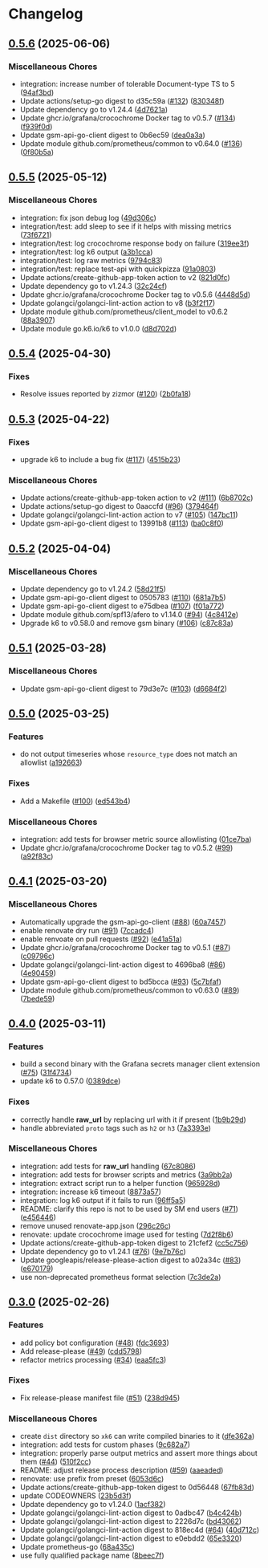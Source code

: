 # Changelog

## [0.5.6](https://github.com/grafana/xk6-sm/compare/v0.5.5...v0.5.6) (2025-06-06)


### Miscellaneous Chores

* integration: increase number of tolerable Document-type TS to 5 ([94af3bd](https://github.com/grafana/xk6-sm/commit/94af3bd88f2dc0af906063c8417afb97ced23dff))
* Update actions/setup-go digest to d35c59a ([#132](https://github.com/grafana/xk6-sm/issues/132)) ([830348f](https://github.com/grafana/xk6-sm/commit/830348fb12700649f1ba234519f79e640cf00471))
* Update dependency go to v1.24.4 ([4d7621a](https://github.com/grafana/xk6-sm/commit/4d7621a1233386414aa80bf17cefb893c80e290f))
* Update ghcr.io/grafana/crocochrome Docker tag to v0.5.7 ([#134](https://github.com/grafana/xk6-sm/issues/134)) ([f939f0d](https://github.com/grafana/xk6-sm/commit/f939f0d2493948b5a6ca1c41d9544673e4013cc7))
* Update gsm-api-go-client digest to 0b6ec59 ([dea0a3a](https://github.com/grafana/xk6-sm/commit/dea0a3ab44785e5662797e84bcb7dab0414a724e))
* Update module github.com/prometheus/common to v0.64.0 ([#136](https://github.com/grafana/xk6-sm/issues/136)) ([0f80b5a](https://github.com/grafana/xk6-sm/commit/0f80b5a265079b1417dc4f635edb58243fc5c910))

## [0.5.5](https://github.com/grafana/xk6-sm/compare/v0.5.4...v0.5.5) (2025-05-12)


### Miscellaneous Chores

* integration: fix json debug log ([49d306c](https://github.com/grafana/xk6-sm/commit/49d306c7049bd05fbb64e18e0dc982c729c3b97e))
* integration/test: add sleep to see if it helps with missing metrics ([73f6721](https://github.com/grafana/xk6-sm/commit/73f6721b82859f8a108b87981a4bae7b9ad4940f))
* integration/test: log crocochrome response body on failure ([319ee3f](https://github.com/grafana/xk6-sm/commit/319ee3fd5c997149413f524be9c16532516335e1))
* integration/test: log k6 output ([a3b1cca](https://github.com/grafana/xk6-sm/commit/a3b1cca2bee86415df27c732530b787184d07ccb))
* integration/test: log raw metrics ([9794c83](https://github.com/grafana/xk6-sm/commit/9794c830668e5516a368a312f7e8c80c10abd803))
* integration/test: replace test-api with quickpizza ([91a0803](https://github.com/grafana/xk6-sm/commit/91a08033ebee851f3d329adbf734abe6bd34a225))
* Update actions/create-github-app-token action to v2 ([821d0fc](https://github.com/grafana/xk6-sm/commit/821d0fce6410d11a018d247eac04631edfa1982c))
* Update dependency go to v1.24.3 ([32c24cf](https://github.com/grafana/xk6-sm/commit/32c24cfbaa75ba7aec4f947f4d9c13c52c4cd8a8))
* Update ghcr.io/grafana/crocochrome Docker tag to v0.5.6 ([4448d5d](https://github.com/grafana/xk6-sm/commit/4448d5d96423f36fd83ab523db8a5b33e882d283))
* Update golangci/golangci-lint-action action to v8 ([b3f2f17](https://github.com/grafana/xk6-sm/commit/b3f2f17e3c84f84af3944fb5e5696ea07d1950d1))
* Update module github.com/prometheus/client_model to v0.6.2 ([88a3907](https://github.com/grafana/xk6-sm/commit/88a39071e3df963b43f28506525bc613b10e8d36))
* Update module go.k6.io/k6 to v1.0.0 ([d8d702d](https://github.com/grafana/xk6-sm/commit/d8d702d82baa530fad0b405ecc3f11ec415a64c6))

## [0.5.4](https://github.com/grafana/xk6-sm/compare/v0.5.3...v0.5.4) (2025-04-30)


### Fixes

* Resolve issues reported by zizmor ([#120](https://github.com/grafana/xk6-sm/issues/120)) ([2b0fa18](https://github.com/grafana/xk6-sm/commit/2b0fa18e5bd85fb4bf9608bf661d34d53a17e768))

## [0.5.3](https://github.com/grafana/xk6-sm/compare/v0.5.2...v0.5.3) (2025-04-22)


### Fixes

* upgrade k6 to include a bug fix ([#117](https://github.com/grafana/xk6-sm/issues/117)) ([4515b23](https://github.com/grafana/xk6-sm/commit/4515b2347b52e26cc14d2a0a60d5666648242d04))


### Miscellaneous Chores

* Update actions/create-github-app-token action to v2 ([#111](https://github.com/grafana/xk6-sm/issues/111)) ([6b8702c](https://github.com/grafana/xk6-sm/commit/6b8702c4c0ba72d2be2ce43efdeddabee03f32c9))
* Update actions/setup-go digest to 0aaccfd ([#96](https://github.com/grafana/xk6-sm/issues/96)) ([379464f](https://github.com/grafana/xk6-sm/commit/379464fea663ce0b8b62f2a2b27365ca1ffe49ce))
* Update golangci/golangci-lint-action action to v7 ([#105](https://github.com/grafana/xk6-sm/issues/105)) ([147bc11](https://github.com/grafana/xk6-sm/commit/147bc1149e262f5b66f34f71ec7c2a32383f6f24))
* Update gsm-api-go-client digest to 13991b8 ([#113](https://github.com/grafana/xk6-sm/issues/113)) ([ba0c8f0](https://github.com/grafana/xk6-sm/commit/ba0c8f061a90de37f5d7d0a72ffaa58c8fc5407c))

## [0.5.2](https://github.com/grafana/xk6-sm/compare/v0.5.1...v0.5.2) (2025-04-04)


### Miscellaneous Chores

* Update dependency go to v1.24.2 ([58d21f5](https://github.com/grafana/xk6-sm/commit/58d21f52f75f0c633b68d858bdde0e246263e08e))
* Update gsm-api-go-client digest to 0505783 ([#110](https://github.com/grafana/xk6-sm/issues/110)) ([681a7b5](https://github.com/grafana/xk6-sm/commit/681a7b5992db51fe3aad2917067c0b42a548691f))
* Update gsm-api-go-client digest to e75dbea ([#107](https://github.com/grafana/xk6-sm/issues/107)) ([f01a772](https://github.com/grafana/xk6-sm/commit/f01a772ec798564c56b4753726e699a7d0db3735))
* Update module github.com/spf13/afero to v1.14.0 ([#94](https://github.com/grafana/xk6-sm/issues/94)) ([4c8412e](https://github.com/grafana/xk6-sm/commit/4c8412e4503493e93d7db718a811141b5c4856e7))
* Upgrade k6 to v0.58.0 and remove gsm binary ([#106](https://github.com/grafana/xk6-sm/issues/106)) ([c87c83a](https://github.com/grafana/xk6-sm/commit/c87c83ab559d31f04bd368b804c81df41fec4eaa))

## [0.5.1](https://github.com/grafana/xk6-sm/compare/v0.5.0...v0.5.1) (2025-03-28)


### Miscellaneous Chores

* Update gsm-api-go-client digest to 79d3e7c ([#103](https://github.com/grafana/xk6-sm/issues/103)) ([d6684f2](https://github.com/grafana/xk6-sm/commit/d6684f212e0306f5fa1eca61ef6299787c593da8))

## [0.5.0](https://github.com/grafana/xk6-sm/compare/v0.4.1...v0.5.0) (2025-03-25)


### Features

* do not output timeseries whose `resource_type` does not match an allowlist ([a192663](https://github.com/grafana/xk6-sm/commit/a1926630296d975a98b3492949f073528f01be11))


### Fixes

* Add a Makefile ([#100](https://github.com/grafana/xk6-sm/issues/100)) ([ed543b4](https://github.com/grafana/xk6-sm/commit/ed543b41ab010b8b0693b5f2d1f2a818ddea3d32))


### Miscellaneous Chores

* integration: add tests for browser metric source allowlisting ([01ce7ba](https://github.com/grafana/xk6-sm/commit/01ce7ba96b2638631108206f95b110d5369ee17a))
* Update ghcr.io/grafana/crocochrome Docker tag to v0.5.2 ([#99](https://github.com/grafana/xk6-sm/issues/99)) ([a92f83c](https://github.com/grafana/xk6-sm/commit/a92f83c4179ab4b6d3c118b6852f80d9554a5e2e))

## [0.4.1](https://github.com/grafana/xk6-sm/compare/v0.4.0...v0.4.1) (2025-03-20)


### Miscellaneous Chores

* Automatically upgrade the gsm-api-go-client ([#88](https://github.com/grafana/xk6-sm/issues/88)) ([60a7457](https://github.com/grafana/xk6-sm/commit/60a74573284c8f29baf9fbdb5f39c1f165557f4d))
* enable renovate dry run ([#91](https://github.com/grafana/xk6-sm/issues/91)) ([7ccadc4](https://github.com/grafana/xk6-sm/commit/7ccadc440c351ad719845bbf1cae45cf5a8ed5e0))
* enable renvoate on pull requests ([#92](https://github.com/grafana/xk6-sm/issues/92)) ([e41a51a](https://github.com/grafana/xk6-sm/commit/e41a51a4d1ad62ec6e5bbf1479dd0b67a9b338dc))
* Update ghcr.io/grafana/crocochrome Docker tag to v0.5.1 ([#87](https://github.com/grafana/xk6-sm/issues/87)) ([c09796c](https://github.com/grafana/xk6-sm/commit/c09796ce182370913bcf8f960c0a51942e4f0241))
* Update golangci/golangci-lint-action digest to 4696ba8 ([#86](https://github.com/grafana/xk6-sm/issues/86)) ([4e90459](https://github.com/grafana/xk6-sm/commit/4e904599466f26060aa47e29efd8b75def54ac1d))
* Update gsm-api-go-client digest to bd5bcca ([#93](https://github.com/grafana/xk6-sm/issues/93)) ([5c7bfaf](https://github.com/grafana/xk6-sm/commit/5c7bfaf4fd38c439dcbe7416e715364eaf89731f))
* Update module github.com/prometheus/common to v0.63.0 ([#89](https://github.com/grafana/xk6-sm/issues/89)) ([7bede59](https://github.com/grafana/xk6-sm/commit/7bede59c720eac9deae883a2f342addb8cf34f33))

## [0.4.0](https://github.com/grafana/xk6-sm/compare/v0.3.0...v0.4.0) (2025-03-11)


### Features

* build a second binary with the Grafana secrets manager client extension ([#75](https://github.com/grafana/xk6-sm/issues/75)) ([31f4734](https://github.com/grafana/xk6-sm/commit/31f4734d1f4b435eed29b811ccc80d66e0a814c5))
* update k6 to 0.57.0 ([0389dce](https://github.com/grafana/xk6-sm/commit/0389dcea4ca707f7b3df46ec193b9e65e9dc7a13))


### Fixes

* correctly handle __raw_url__ by replacing url with it if present ([1b9b29d](https://github.com/grafana/xk6-sm/commit/1b9b29d868c5dcda37a25a58aa655c54dcf77122))
* handle abbreviated `proto` tags such as `h2` or `h3` ([7a3393e](https://github.com/grafana/xk6-sm/commit/7a3393e00e1e42813a6bc8237e43b4c639fdcba4))


### Miscellaneous Chores

* integration: add tests for __raw_url__ handling ([67c8086](https://github.com/grafana/xk6-sm/commit/67c80866e38f82902731e8028ff8f93551790e43))
* integration: add tests for browser scripts and metrics ([3a9bb2a](https://github.com/grafana/xk6-sm/commit/3a9bb2a4b64b228c6b64df77c03f864ca0f87dd2))
* integration: extract script run to a helper function ([965928d](https://github.com/grafana/xk6-sm/commit/965928d23c60ac5d3a8a4229b79d85887a21e706))
* integration: increase k6 timeout ([8873a57](https://github.com/grafana/xk6-sm/commit/8873a5743a77c40fdf7ca1972e3cac3fab092be2))
* integration: log k6 output if it fails to run ([96ff5a5](https://github.com/grafana/xk6-sm/commit/96ff5a59de30d5dbb8d62a01ca6882c3a3aee2aa))
* README: clarify this repo is not to be used by SM end users ([#71](https://github.com/grafana/xk6-sm/issues/71)) ([e456446](https://github.com/grafana/xk6-sm/commit/e4564463db1cdb70fe36b55a2600ed19c59d361b))
* remove unused renovate-app.json ([296c26c](https://github.com/grafana/xk6-sm/commit/296c26c7800b6d739379e433b21cfd3e8f778fd5))
* renovate: update crocochrome image used for testing ([7d2f8b6](https://github.com/grafana/xk6-sm/commit/7d2f8b6b25984b97868c9cc1e185edd80590fb23))
* Update actions/create-github-app-token digest to 21cfef2 ([cc5c756](https://github.com/grafana/xk6-sm/commit/cc5c756172b7b59cfa5b505af989a0ba0ff295e7))
* Update dependency go to v1.24.1 ([#76](https://github.com/grafana/xk6-sm/issues/76)) ([9e7b76c](https://github.com/grafana/xk6-sm/commit/9e7b76c8a418fb6f0b35e2ba55e89530ee504d7f))
* Update googleapis/release-please-action digest to a02a34c ([#83](https://github.com/grafana/xk6-sm/issues/83)) ([e670179](https://github.com/grafana/xk6-sm/commit/e670179f031e908b1d0d61a29d2c8bcb1a4b2fe2))
* use non-deprecated prometheus format selection ([7c3de2a](https://github.com/grafana/xk6-sm/commit/7c3de2aa9f32538715daab1b8559287415eb67ab))

## [0.3.0](https://github.com/grafana/xk6-sm/compare/v0.2.0...v0.3.0) (2025-02-26)


### Features

* add policy bot configuration ([#48](https://github.com/grafana/xk6-sm/issues/48)) ([fdc3693](https://github.com/grafana/xk6-sm/commit/fdc36935c77af5cd58fd8e32c32d4d116592ac2c))
* Add release-please ([#49](https://github.com/grafana/xk6-sm/issues/49)) ([cdd5798](https://github.com/grafana/xk6-sm/commit/cdd579897680e3e57b39674548a882e0c1f2048b))
* refactor metrics processing ([#34](https://github.com/grafana/xk6-sm/issues/34)) ([eaa5fc3](https://github.com/grafana/xk6-sm/commit/eaa5fc347afdf4425a805da11eb5fd419cff318c))


### Fixes

* Fix release-please manifest file ([#51](https://github.com/grafana/xk6-sm/issues/51)) ([238d945](https://github.com/grafana/xk6-sm/commit/238d945909aae394c6e45eeaa11311d87c61ef14))


### Miscellaneous Chores

* create `dist` directory so `xk6` can write compiled binaries to it ([dfe362a](https://github.com/grafana/xk6-sm/commit/dfe362ac7e841b4e3188af4e8fe973afffaea2a6))
* integration: add tests for custom phases ([9c682a7](https://github.com/grafana/xk6-sm/commit/9c682a7dc80c7e226d8d5f7752fc3d0bd78c9ed5))
* integration: properly parse output metrics and assert more things about them ([#44](https://github.com/grafana/xk6-sm/issues/44)) ([510f2cc](https://github.com/grafana/xk6-sm/commit/510f2ccf97c82168d55cf45cc4a34eb724b2367e))
* README: adjust release process description ([#59](https://github.com/grafana/xk6-sm/issues/59)) ([aaeaded](https://github.com/grafana/xk6-sm/commit/aaeadedcfa2332b3636efd62ffc5c514781ae2d1))
* renovate: use prefix from preset ([6053d6c](https://github.com/grafana/xk6-sm/commit/6053d6c57a2c7c01b8924cae7a391a7520240ce0))
* Update actions/create-github-app-token digest to 0d56448 ([67fb83d](https://github.com/grafana/xk6-sm/commit/67fb83d7d78bf18d17c78acc4b032ea8036828d8))
* update CODEOWNERS ([23b5d3f](https://github.com/grafana/xk6-sm/commit/23b5d3fb5b314814880b9a8af58302e4c4cb0f64))
* Update dependency go to v1.24.0 ([1acf382](https://github.com/grafana/xk6-sm/commit/1acf382c8400ba6df8342150be1174216def399a))
* Update golangci/golangci-lint-action digest to 0adbc47 ([b4c424b](https://github.com/grafana/xk6-sm/commit/b4c424b8f7140b123b09fe2dfd8473806f4acbee))
* Update golangci/golangci-lint-action digest to 2226d7c ([bd43062](https://github.com/grafana/xk6-sm/commit/bd43062f3d1f440278d041833f0e08ad86265bb6))
* Update golangci/golangci-lint-action digest to 818ec4d ([#64](https://github.com/grafana/xk6-sm/issues/64)) ([40d712c](https://github.com/grafana/xk6-sm/commit/40d712ca779d10c8adb1ca993c1c80c9bbede372))
* Update golangci/golangci-lint-action digest to e0ebdd2 ([65e3320](https://github.com/grafana/xk6-sm/commit/65e33200b43ad26b3551f367a82cfc3ddff627c4))
* Update prometheus-go ([68a435c](https://github.com/grafana/xk6-sm/commit/68a435c638bf6f3c244dde7a7810d0a6562c3234))
* use fully qualified package name ([8beec7f](https://github.com/grafana/xk6-sm/commit/8beec7f0db5e2fc8ed3e4cf2254f69c2d38997ab))
